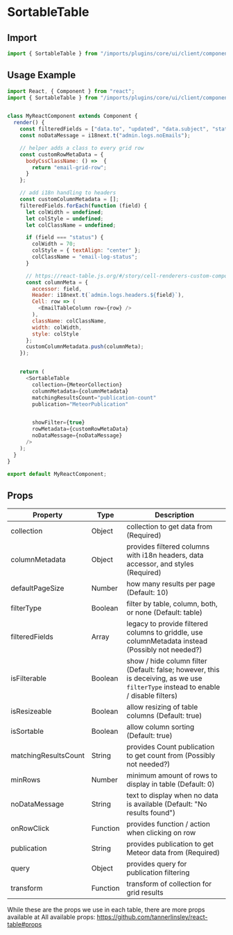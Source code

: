 # SortableTable

## Import

```javascript
import { SortableTable } from "/imports/plugins/core/ui/client/components";
```

## Usage Example

```javascript
import React, { Component } from "react";
import { SortableTable } from "/imports/plugins/core/ui/client/components";


class MyReactComponent extends Component {
  render() {
    const filteredFields = ["data.to", "updated", "data.subject", "status"];
    const noDataMessage = i18next.t("admin.logs.noEmails");

    // helper adds a class to every grid row
    const customRowMetaData = {
      bodyCssClassName: () =>  {
        return "email-grid-row";
      }
    };

    // add i18n handling to headers
    const customColumnMetadata = [];
    filteredFields.forEach(function (field) {
      let colWidth = undefined;
      let colStyle = undefined;
      let colClassName = undefined;

      if (field === "status") {
        colWidth = 70;
        colStyle = { textAlign: "center" };
        colClassName = "email-log-status";
      }

      // https://react-table.js.org/#/story/cell-renderers-custom-components
      const columnMeta = {
        accessor: field,
        Header: i18next.t(`admin.logs.headers.${field}`),
        Cell: row => (
          <EmailTableColumn row={row} />
        ),
        className: colClassName,
        width: colWidth,
        style: colStyle
      };
      customColumnMetadata.push(columnMeta);
    });


    return (
      <SortableTable
        collection={MeteorCollection}
        columnMetadata={columnMetadata}
        matchingResultsCount="publication-count"
        publication="MeteorPublication"


        showFilter={true}
        rowMetadata={customRowMetaData}
        noDataMessage={noDataMessage}
      />
    );
  }
}

export default MyReactComponent;
```

## Props

Property             | Type                      | Description
-------------------- | ------------------------- | ---------------------------
collection           | Object                    | collection to get data from (Required)
columnMetadata       | Object                    | provides filtered columns with i18n headers, data accessor, and styles (Required)
defaultPageSize      | Number                    | how many results per page (Default: 10)
filterType           | Boolean                   | filter by table, column, both, or none (Default: table)
filteredFields       | Array                     | legacy to provide filtered columns to griddle, use columnMetadata instead (Possibly not needed?)
isFilterable         | Boolean                   | show / hide column filter (Default: false; however, this is deceiving, as we use `filterType` instead to enable / disable filters)
isResizeable         | Boolean                   | allow resizing of table columns (Default: true)
isSortable           | Boolean                   | allow column sorting (Default: true)
matchingResultsCount | String                    | provides Count publication to get count from (Possibly not needed?)
minRows              | Number                    | minimum amount of rows to display in table (Default: 0)
noDataMessage        | String                    | text to display when no data is available (Default: "No results found")
onRowClick           | Function                  | provides function / action when clicking on row
publication          | String                    | provides publication to get Meteor data from (Required)
query                | Object                    | provides query for publication filtering
transform            | Function                  | transform of collection for grid results

While these are the props we use in each table, there are more props available at All available props: https://github.com/tannerlinsley/react-table#props
